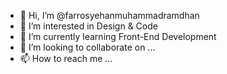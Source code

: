 - 👋 Hi, I’m @farrosyehanmuhammadramdhan
- 👀 I’m interested in Design & Code
- 🌱 I’m currently learning Front-End Development
- 💞️ I’m looking to collaborate on ...
- 📫 How to reach me ...

<!---
farrosyehanmuhammadramdhan/farrosyehanmuhammadramdhan is a ✨ special ✨ repository because its `README.md` (this file) appears on your GitHub profile.
You can click the Preview link to take a look at your changes.
--->
